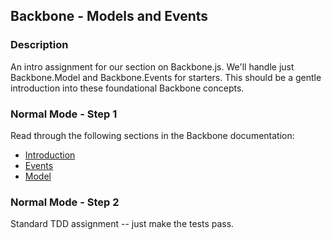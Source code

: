 ## Backbone - Models and Events

### Description

An intro assignment for our section on Backbone.js. We'll handle just Backbone.Model and Backbone.Events for starters. This should be a gentle introduction into these foundational Backbone concepts.

### Normal Mode - Step 1

Read through the following sections in the Backbone documentation:

* [Introduction](http://backbonejs.org/#introduction)
* [Events](http://backbonejs.org/#Events)
* [Model](http://backbonejs.org/#Model)

### Normal Mode - Step 2

Standard TDD assignment -- just make the tests pass.